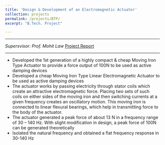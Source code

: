 ```yaml
---
title: 'Design & Development of an Electromagnetic Actuator'
collection: projects
permalink: /projects/BTP/
excerpt: "B.Tech. Project"

---
```

 

---
*Supersvisor: Prof. Mohit Law*
[Project Report](https://drive.google.com/file/d/1q4Hucc7w1p4u06vAroBi27jYlBvuUdpu/view?usp=sharing)

---
*	Developed the 1st generation of a highly compact & cheap Moving Iron Type Actuator to provide a force output of 100N to be used as active damping devices
*	Developed a cheap Moving Iron Type Linear Electromagnetic Actuator to be used as active damping devices
*	The actuator works by passing electricity through stator coils which create an attractive electromagnetic force. Placing two sets of such coils on either sides of the moving iron and then switching currents at a given frequency creates an oscillatory motion. This moving iron is connected to linear flexural bearings, which help in transmitting force to the body of the actuator.
*	The actuator generated a peak force of about 13 N in a frequency range of 30 – 140 Hz. With slight modification in design, a peak force of 100N can be generated theoretically
*	Isolated the natural frequency and obtained a flat frequency response in 30-140 Hz 

